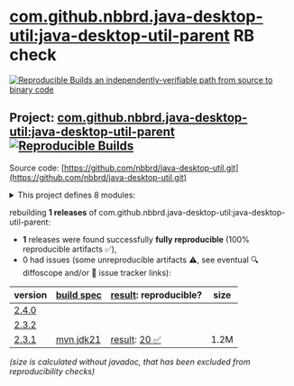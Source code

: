 [com.github.nbbrd.java-desktop-util:java-desktop-util-parent](https://central.sonatype.com/artifact/com.github.nbbrd.java-desktop-util/java-desktop-util-parent/versions) RB check
=======

[![Reproducible Builds](https://reproducible-builds.org/images/logos/rb.svg) an independently-verifiable path from source to binary code](https://reproducible-builds.org/)

## Project: [com.github.nbbrd.java-desktop-util:java-desktop-util-parent](https://central.sonatype.com/artifact/com.github.nbbrd.java-desktop-util/java-desktop-util-parent/versions) [![Reproducible Builds](https://img.shields.io/endpoint?url=https://raw.githubusercontent.com/jvm-repo-rebuild/reproducible-central/master/content/com/github/nbbrd/java-desktop-util/badge.json)](https://github.com/jvm-repo-rebuild/reproducible-central/blob/master/content/com/github/nbbrd/java-desktop-util/README.md)

Source code: [https://github.com/nbbrd/java-desktop-util.git](https://github.com/nbbrd/java-desktop-util.git)

<details><summary>This project defines 8 modules:</summary>

* [com.github.nbbrd.java-desktop-util:java-desktop-util-bom](https://central.sonatype.com/artifact/com.github.nbbrd.java-desktop-util/java-desktop-util-bom/overview)
* [com.github.nbbrd.java-desktop-util:java-desktop-util-chart](https://central.sonatype.com/artifact/com.github.nbbrd.java-desktop-util/java-desktop-util-chart/overview)
* [com.github.nbbrd.java-desktop-util:java-desktop-util-demo](https://central.sonatype.com/artifact/com.github.nbbrd.java-desktop-util/java-desktop-util-demo/overview)
* [com.github.nbbrd.java-desktop-util:java-desktop-util-fa](https://central.sonatype.com/artifact/com.github.nbbrd.java-desktop-util/java-desktop-util-fa/overview)
* [com.github.nbbrd.java-desktop-util:java-desktop-util-favicon](https://central.sonatype.com/artifact/com.github.nbbrd.java-desktop-util/java-desktop-util-favicon/overview)
* [com.github.nbbrd.java-desktop-util:java-desktop-util-os](https://central.sonatype.com/artifact/com.github.nbbrd.java-desktop-util/java-desktop-util-os/overview)
* [com.github.nbbrd.java-desktop-util:java-desktop-util-parent](https://central.sonatype.com/artifact/com.github.nbbrd.java-desktop-util/java-desktop-util-parent/overview)
* [com.github.nbbrd.java-desktop-util:java-desktop-util-swing](https://central.sonatype.com/artifact/com.github.nbbrd.java-desktop-util/java-desktop-util-swing/overview)
</details>

rebuilding **1 releases** of com.github.nbbrd.java-desktop-util:java-desktop-util-parent:
- **1** releases were found successfully **fully reproducible** (100% reproducible artifacts :white_check_mark:),
- 0 had issues (some unreproducible artifacts :warning:, see eventual :mag: diffoscope and/or :memo: issue tracker links):

| version | [build spec](/BUILDSPEC.md) | [result](https://reproducible-builds.org/docs/jvm/): reproducible? | size |
| -- | --------- | ------ | -- |
| [2.4.0](https://central.sonatype.com/artifact/com.github.nbbrd.java-desktop-util/java-desktop-util-parent/2.4.0/pom) | | | |
| [2.3.2](https://central.sonatype.com/artifact/com.github.nbbrd.java-desktop-util/java-desktop-util-parent/2.3.2/pom) | | | |
| [2.3.1](https://central.sonatype.com/artifact/com.github.nbbrd.java-desktop-util/java-desktop-util-parent/2.3.1/pom) | [mvn jdk21](java-desktop-util-2.3.1.buildspec) | [result](java-desktop-util-parent-2.3.1.buildinfo): [20 :white_check_mark: ](java-desktop-util-parent-2.3.1.buildcompare) | 1.2M |

<i>(size is calculated without javadoc, that has been excluded from reproducibility checks)</i>
